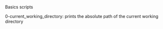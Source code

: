 Basics scripts

0-current_working_directory: prints the absolute path of the current working directory
